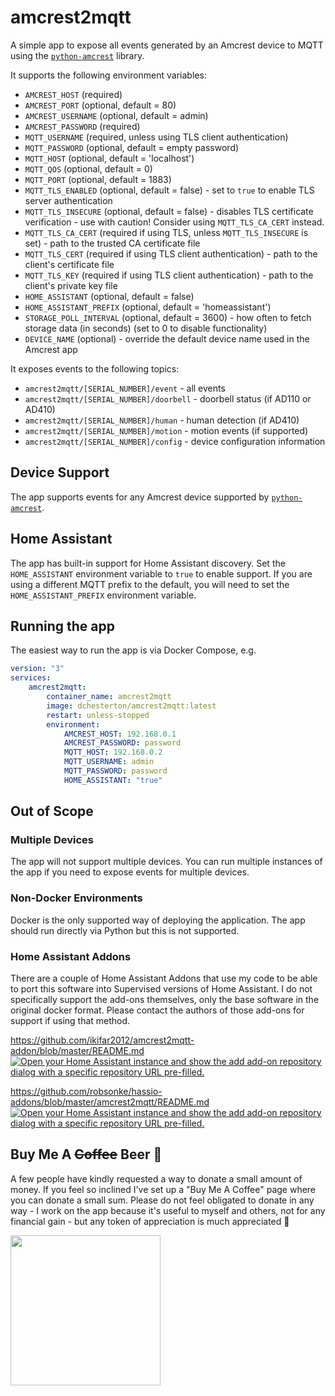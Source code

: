 # amcrest2mqtt

A simple app to expose all events generated by an Amcrest device to MQTT using the
[`python-amcrest`](https://github.com/tchellomello/python-amcrest) library.

It supports the following environment variables:

-   `AMCREST_HOST` (required)
-   `AMCREST_PORT` (optional, default = 80)
-   `AMCREST_USERNAME` (optional, default = admin)
-   `AMCREST_PASSWORD` (required)
-   `MQTT_USERNAME` (required, unless using TLS client authentication)
-   `MQTT_PASSWORD` (optional, default = empty password)
-   `MQTT_HOST` (optional, default = 'localhost')
-   `MQTT_QOS` (optional, default = 0)
-   `MQTT_PORT` (optional, default = 1883)
-   `MQTT_TLS_ENABLED` (optional, default = false) - set to `true` to enable TLS server authentication
-   `MQTT_TLS_INSECURE` (optional, default = false) - disables TLS certificate verification - use with caution!  Consider using `MQTT_TLS_CA_CERT` instead.
-   `MQTT_TLS_CA_CERT` (required if using TLS, unless `MQTT_TLS_INSECURE` is set) - path to the trusted CA certificate file
-   `MQTT_TLS_CERT` (required if using TLS client authentication) - path to the client's certificate file
-   `MQTT_TLS_KEY` (required if using TLS client authentication) - path to the client's private key file
-   `HOME_ASSISTANT` (optional, default = false)
-   `HOME_ASSISTANT_PREFIX` (optional, default = 'homeassistant')
-   `STORAGE_POLL_INTERVAL` (optional, default = 3600) - how often to fetch storage data (in seconds) (set to 0 to disable functionality)
-   `DEVICE_NAME` (optional) - override the default device name used in the Amcrest app

It exposes events to the following topics:

-   `amcrest2mqtt/[SERIAL_NUMBER]/event` - all events
-   `amcrest2mqtt/[SERIAL_NUMBER]/doorbell` - doorbell status (if AD110 or AD410)
-   `amcrest2mqtt/[SERIAL_NUMBER]/human` - human detection (if AD410)
-   `amcrest2mqtt/[SERIAL_NUMBER]/motion` - motion events (if supported)
-   `amcrest2mqtt/[SERIAL_NUMBER]/config` - device configuration information

## Device Support

The app supports events for any Amcrest device supported by [`python-amcrest`](https://github.com/tchellomello/python-amcrest).

## Home Assistant

The app has built-in support for Home Assistant discovery. Set the `HOME_ASSISTANT` environment variable to `true` to enable support.
If you are using a different MQTT prefix to the default, you will need to set the `HOME_ASSISTANT_PREFIX` environment variable.

## Running the app

The easiest way to run the app is via Docker Compose, e.g.

```yaml
version: "3"
services:
    amcrest2mqtt:
        container_name: amcrest2mqtt
        image: dchesterton/amcrest2mqtt:latest
        restart: unless-stopped
        environment:
            AMCREST_HOST: 192.168.0.1
            AMCREST_PASSWORD: password
            MQTT_HOST: 192.168.0.2
            MQTT_USERNAME: admin
            MQTT_PASSWORD: password
            HOME_ASSISTANT: "true"
```

## Out of Scope

### Multiple Devices

The app will not support multiple devices. You can run multiple instances of the app if you need to expose events for multiple devices.

### Non-Docker Environments

Docker is the only supported way of deploying the application. The app should run directly via Python but this is not supported.

### Home Assistant Addons

There are a couple of Home Assistant Addons that use my code to be able to port this software into Supervised versions of Home Assistant. I do not specifically support the add-ons themselves, only the base software in the original docker format. Please contact the authors of those add-ons for support if using that method.

https://github.com/ikifar2012/amcrest2mqtt-addon/blob/master/README.md
[![Open your Home Assistant instance and show the add add-on repository dialog with a specific repository URL pre-filled.](https://my.home-assistant.io/badges/supervisor_add_addon_repository.svg)](https://my.home-assistant.io/redirect/supervisor_add_addon_repository/?repository_url=https%3A%2F%2Fgithub.com%2Fikifar2012%2Fha-addons)

https://github.com/robsonke/hassio-addons/blob/master/amcrest2mqtt/README.md
[![Open your Home Assistant instance and show the add add-on repository dialog with a specific repository URL pre-filled.](https://my.home-assistant.io/badges/supervisor_add_addon_repository.svg)](https://my.home-assistant.io/redirect/supervisor_add_addon_repository/?repository_url=https%3A%2F%2Fgithub.com%2Frobsonke%2Fhassio-addons)

## Buy Me A ~~Coffee~~ Beer 🍻

A few people have kindly requested a way to donate a small amount of money. If you feel so inclined I've set up a "Buy Me A Coffee"
page where you can donate a small sum. Please do not feel obligated to donate in any way - I work on the app because it's
useful to myself and others, not for any financial gain - but any token of appreciation is much appreciated 🙂

<a href="https://www.buymeacoffee.com/dchesterton"><img src="https://img.buymeacoffee.com/api/?url=aHR0cHM6Ly9pbWcuYnV5bWVhY29mZmVlLmNvbS9hcGkvP25hbWU9ZGNoZXN0ZXJ0b24mc2l6ZT0zMDAmYmctaW1hZ2U9Ym1jJmJhY2tncm91bmQ9ZmY4MTNm&creator=dchesterton&is_creating=building%20software%20to%20help%20create%20awesome%20homes&design_code=1&design_color=%23ff813f&slug=dchesterton" height="240" /></a>
